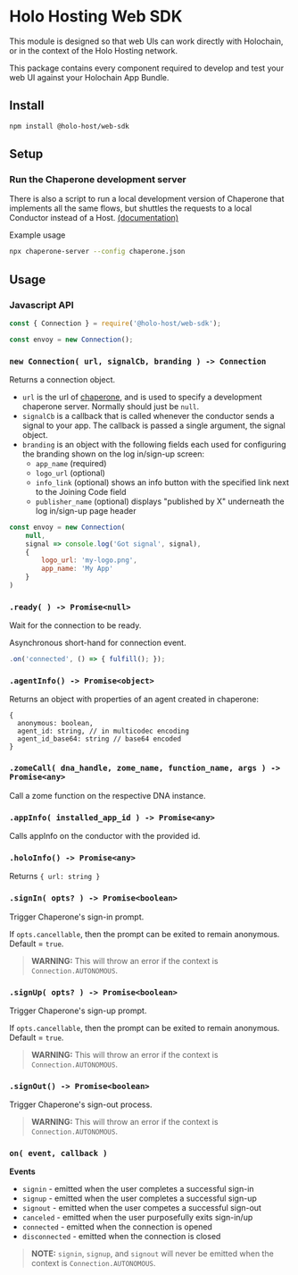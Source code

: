 
# Holo Hosting Web SDK
This module is designed so that web UIs can work directly with Holochain, or in the context of the
Holo Hosting network.

This package contains every component required to develop and test your web UI against your
Holochain App Bundle.

## Install

```bash
npm install @holo-host/web-sdk
```

## Setup

### Run the Chaperone development server
There is also a script to run a local development version of Chaperone that implements all the same
flows, but shuttles the requests to a local Conductor instead of a Host. [(documentation)](https://github.com/Holo-Host/chaperone/#npx-chaperone-server---config-configruation)

Example usage
```bash
npx chaperone-server --config chaperone.json
```


## Usage

### Javascript API

```javascript
const { Connection } = require('@holo-host/web-sdk');

const envoy = new Connection();
```

### `new Connection( url, signalCb, branding ) -> Connection`
Returns a connection object.
- `url` is the url of [chaperone](https://github.com/Holo-Host/chaperone), and is used to specify a development chaperone server. Normally should just be `null`.
- `signalCb` is a callback that is called whenever the conductor sends a signal to your app. The callback is passed a single argument, the signal object.
- `branding` is an object with the following fields each used for configuring the branding shown on the log in/sign-up screen:
    - `app_name` (required)
    - `logo_url` (optional)
    - `info_link` (optional) shows an info button with the specified link next to the Joining Code field
    - `publisher_name` (optional) displays "published by X" underneath the log in/sign-up page header

```javascript
const envoy = new Connection(
    null,
    signal => console.log('Got signal', signal),
    {
        logo_url: 'my-logo.png',
        app_name: 'My App'
    }
)
```

### `.ready( ) -> Promise<null>`
Wait for the connection to be ready.

Asynchronous short-hand for connection event.
```javascript
.on('connected', () => { fulfill(); });
```

### `.agentInfo() -> Promise<object>`
Returns an object with properties of an agent created in chaperone:
```
{
  anonymous: boolean,
  agent_id: string, // in multicodec encoding
  agent_id_base64: string // base64 encoded
}
```

### `.zomeCall( dna_handle, zome_name, function_name, args ) -> Promise<any>`
Call a zome function on the respective DNA instance.

### `.appInfo( installed_app_id ) -> Promise<any>`
Calls appInfo on the conductor with the provided id.

### `.holoInfo() -> Promise<any>`
Returns `{
  url: string
}`

### `.signIn( opts? ) -> Promise<boolean>`
Trigger Chaperone's sign-in prompt.

If `opts.cancellable`, then the prompt can be exited to remain anonymous. Default = `true`.

> **WARNING:** This will throw an error if the context is `Connection.AUTONOMOUS`.

### `.signUp( opts? ) -> Promise<boolean>`
Trigger Chaperone's sign-up prompt.

If `opts.cancellable`, then the prompt can be exited to remain anonymous. Default = `true`.

> **WARNING:** This will throw an error if the context is `Connection.AUTONOMOUS`.

### `.signOut() -> Promise<boolean>`
Trigger Chaperone's sign-out process.

> **WARNING:** This will throw an error if the context is `Connection.AUTONOMOUS`.

### `on( event, callback )`

**Events**

- `signin` - emitted when the user completes a successful sign-in
- `signup` - emitted when the user completes a successful sign-up
- `signout` - emitted when the user competes a successful sign-out
- `canceled` - emitted when the user purposefully exits sign-in/up
- `connected` - emitted when the connection is opened
- `disconnected` - emitted when the connection is closed

> **NOTE:** `signin`, `signup`, and `signout` will never be emitted when the context is
> `Connection.AUTONOMOUS`.
